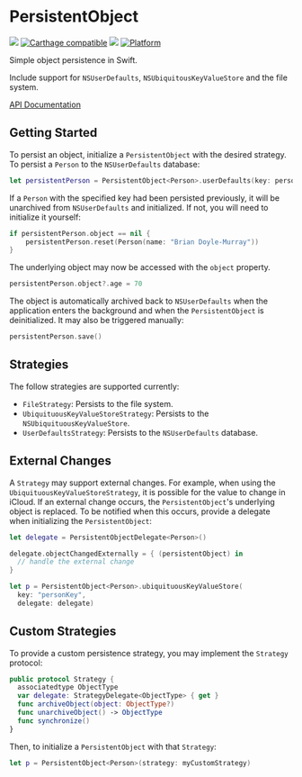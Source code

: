 # PersistentObject

[![](https://travis-ci.org/mattcomi/PersistentObject.svg?branch=master)](https://travis-ci.org/mattcomi/PersistentObject)
[![Carthage compatible](https://img.shields.io/badge/Carthage-compatible-4BC51D.svg?style=flat)](https://github.com/Carthage/Carthage)
[![](https://img.shields.io/cocoapods/v/PersistentObject.svg?style=flat)](https://cocoapods.org/pods/PersistentObject)
[![Platform](https://img.shields.io/cocoapods/p/PersistentObject.svg?style=flat)](http://cocoadocs.org/docsets/PersistentObject)

Simple object persistence in Swift.

Include support for `NSUserDefaults`, `NSUbiquitousKeyValueStore` and the file system.

[API Documentation](http://cocoadocs.org/docsets/PersistentObject)

## Getting Started

To persist an object, initialize a `PersistentObject` with the desired strategy. To persist a `Person` to the `NSUserDefaults` database:

```swift
let persistentPerson = PersistentObject<Person>.userDefaults(key: personKey)
```

If a `Person` with the specified key had been persisted previously, it will be unarchived from `NSUserDefaults` and initialized. If not, you will need to initialize it yourself:

```swift
if persistentPerson.object == nil {
    persistentPerson.reset(Person(name: "Brian Doyle-Murray"))
}
```

The underlying object may now be accessed with the `object` property.

```swift
persistentPerson.object?.age = 70
```

The object is automatically archived back to `NSUserDefaults` when the application enters the background and when the `PersistentObject` is deinitialized. It may also be triggered manually:

```swift
persistentPerson.save()
```

## Strategies

The follow strategies are supported currently:

- `FileStrategy`: Persists to the file system.
- `UbiquituousKeyValueStoreStrategy`: Persists to the `NSUbiquituousKeyValueStore`.
- `UserDefaultsStrategy`: Persists to the `NSUserDefaults` database.

## External Changes

A `Strategy` may support external changes. For example, when using the `UbiquituousKeyValueStoreStrategy`, it is possible for the value to change in iCloud. If an external change occurs, the `PersistentObject`'s underlying object is replaced. To be notified when this occurs, provide a delegate when initializing the `PersistentObject`:

```swift
let delegate = PersistentObjectDelegate<Person>()

delegate.objectChangedExternally = { (persistentObject) in
  // handle the external change
}

let p = PersistentObject<Person>.ubiquituousKeyValueStore(
  key: "personKey",
  delegate: delegate)
```

## Custom Strategies

To provide a custom persistence strategy, you may implement the `Strategy` protocol:

```swift
public protocol Strategy {
  associatedtype ObjectType
  var delegate: StrategyDelegate<ObjectType> { get }
  func archiveObject(object: ObjectType?)
  func unarchiveObject() -> ObjectType
  func synchronize()
}
```

Then, to initialize a `PersistentObject` with that `Strategy`:

```swift
let p = PersistentObject<Person>(strategy: myCustomStrategy)
```
